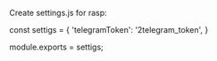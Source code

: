 Create settings.js for rasp:

const settigs = {
    'telegramToken': '2telegram_token',
}

module.exports = settigs;
